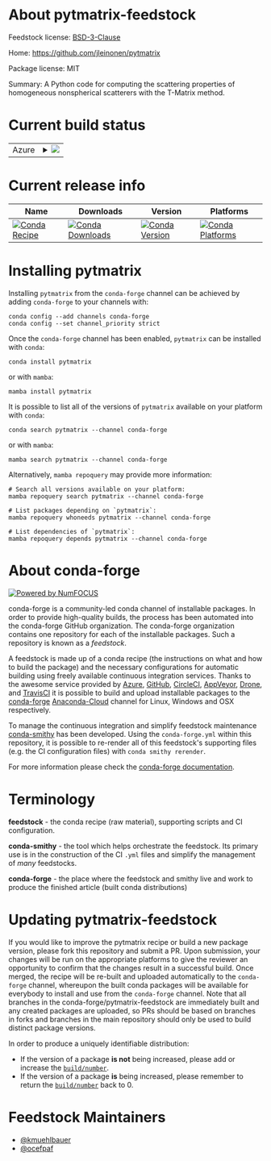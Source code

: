 About pytmatrix-feedstock
=========================

Feedstock license: [BSD-3-Clause](https://github.com/conda-forge/pytmatrix-feedstock/blob/main/LICENSE.txt)

Home: https://github.com/jleinonen/pytmatrix

Package license: MIT

Summary: A Python code for computing the scattering properties of homogeneous nonspherical scatterers with the T-Matrix method.

Current build status
====================


<table>
    
  <tr>
    <td>Azure</td>
    <td>
      <details>
        <summary>
          <a href="https://dev.azure.com/conda-forge/feedstock-builds/_build/latest?definitionId=4620&branchName=main">
            <img src="https://dev.azure.com/conda-forge/feedstock-builds/_apis/build/status/pytmatrix-feedstock?branchName=main">
          </a>
        </summary>
        <table>
          <thead><tr><th>Variant</th><th>Status</th></tr></thead>
          <tbody><tr>
              <td>linux_64_python3.10.____cpython</td>
              <td>
                <a href="https://dev.azure.com/conda-forge/feedstock-builds/_build/latest?definitionId=4620&branchName=main">
                  <img src="https://dev.azure.com/conda-forge/feedstock-builds/_apis/build/status/pytmatrix-feedstock?branchName=main&jobName=linux&configuration=linux%20linux_64_python3.10.____cpython" alt="variant">
                </a>
              </td>
            </tr><tr>
              <td>linux_64_python3.8.____cpython</td>
              <td>
                <a href="https://dev.azure.com/conda-forge/feedstock-builds/_build/latest?definitionId=4620&branchName=main">
                  <img src="https://dev.azure.com/conda-forge/feedstock-builds/_apis/build/status/pytmatrix-feedstock?branchName=main&jobName=linux&configuration=linux%20linux_64_python3.8.____cpython" alt="variant">
                </a>
              </td>
            </tr><tr>
              <td>linux_64_python3.9.____cpython</td>
              <td>
                <a href="https://dev.azure.com/conda-forge/feedstock-builds/_build/latest?definitionId=4620&branchName=main">
                  <img src="https://dev.azure.com/conda-forge/feedstock-builds/_apis/build/status/pytmatrix-feedstock?branchName=main&jobName=linux&configuration=linux%20linux_64_python3.9.____cpython" alt="variant">
                </a>
              </td>
            </tr><tr>
              <td>osx_64_python3.10.____cpython</td>
              <td>
                <a href="https://dev.azure.com/conda-forge/feedstock-builds/_build/latest?definitionId=4620&branchName=main">
                  <img src="https://dev.azure.com/conda-forge/feedstock-builds/_apis/build/status/pytmatrix-feedstock?branchName=main&jobName=osx&configuration=osx%20osx_64_python3.10.____cpython" alt="variant">
                </a>
              </td>
            </tr><tr>
              <td>osx_64_python3.8.____cpython</td>
              <td>
                <a href="https://dev.azure.com/conda-forge/feedstock-builds/_build/latest?definitionId=4620&branchName=main">
                  <img src="https://dev.azure.com/conda-forge/feedstock-builds/_apis/build/status/pytmatrix-feedstock?branchName=main&jobName=osx&configuration=osx%20osx_64_python3.8.____cpython" alt="variant">
                </a>
              </td>
            </tr><tr>
              <td>osx_64_python3.9.____cpython</td>
              <td>
                <a href="https://dev.azure.com/conda-forge/feedstock-builds/_build/latest?definitionId=4620&branchName=main">
                  <img src="https://dev.azure.com/conda-forge/feedstock-builds/_apis/build/status/pytmatrix-feedstock?branchName=main&jobName=osx&configuration=osx%20osx_64_python3.9.____cpython" alt="variant">
                </a>
              </td>
            </tr><tr>
              <td>win_64_python3.10.____cpython</td>
              <td>
                <a href="https://dev.azure.com/conda-forge/feedstock-builds/_build/latest?definitionId=4620&branchName=main">
                  <img src="https://dev.azure.com/conda-forge/feedstock-builds/_apis/build/status/pytmatrix-feedstock?branchName=main&jobName=win&configuration=win%20win_64_python3.10.____cpython" alt="variant">
                </a>
              </td>
            </tr><tr>
              <td>win_64_python3.8.____cpython</td>
              <td>
                <a href="https://dev.azure.com/conda-forge/feedstock-builds/_build/latest?definitionId=4620&branchName=main">
                  <img src="https://dev.azure.com/conda-forge/feedstock-builds/_apis/build/status/pytmatrix-feedstock?branchName=main&jobName=win&configuration=win%20win_64_python3.8.____cpython" alt="variant">
                </a>
              </td>
            </tr><tr>
              <td>win_64_python3.9.____cpython</td>
              <td>
                <a href="https://dev.azure.com/conda-forge/feedstock-builds/_build/latest?definitionId=4620&branchName=main">
                  <img src="https://dev.azure.com/conda-forge/feedstock-builds/_apis/build/status/pytmatrix-feedstock?branchName=main&jobName=win&configuration=win%20win_64_python3.9.____cpython" alt="variant">
                </a>
              </td>
            </tr>
          </tbody>
        </table>
      </details>
    </td>
  </tr>
</table>

Current release info
====================

| Name | Downloads | Version | Platforms |
| --- | --- | --- | --- |
| [![Conda Recipe](https://img.shields.io/badge/recipe-pytmatrix-green.svg)](https://anaconda.org/conda-forge/pytmatrix) | [![Conda Downloads](https://img.shields.io/conda/dn/conda-forge/pytmatrix.svg)](https://anaconda.org/conda-forge/pytmatrix) | [![Conda Version](https://img.shields.io/conda/vn/conda-forge/pytmatrix.svg)](https://anaconda.org/conda-forge/pytmatrix) | [![Conda Platforms](https://img.shields.io/conda/pn/conda-forge/pytmatrix.svg)](https://anaconda.org/conda-forge/pytmatrix) |

Installing pytmatrix
====================

Installing `pytmatrix` from the `conda-forge` channel can be achieved by adding `conda-forge` to your channels with:

```
conda config --add channels conda-forge
conda config --set channel_priority strict
```

Once the `conda-forge` channel has been enabled, `pytmatrix` can be installed with `conda`:

```
conda install pytmatrix
```

or with `mamba`:

```
mamba install pytmatrix
```

It is possible to list all of the versions of `pytmatrix` available on your platform with `conda`:

```
conda search pytmatrix --channel conda-forge
```

or with `mamba`:

```
mamba search pytmatrix --channel conda-forge
```

Alternatively, `mamba repoquery` may provide more information:

```
# Search all versions available on your platform:
mamba repoquery search pytmatrix --channel conda-forge

# List packages depending on `pytmatrix`:
mamba repoquery whoneeds pytmatrix --channel conda-forge

# List dependencies of `pytmatrix`:
mamba repoquery depends pytmatrix --channel conda-forge
```


About conda-forge
=================

[![Powered by
NumFOCUS](https://img.shields.io/badge/powered%20by-NumFOCUS-orange.svg?style=flat&colorA=E1523D&colorB=007D8A)](https://numfocus.org)

conda-forge is a community-led conda channel of installable packages.
In order to provide high-quality builds, the process has been automated into the
conda-forge GitHub organization. The conda-forge organization contains one repository
for each of the installable packages. Such a repository is known as a *feedstock*.

A feedstock is made up of a conda recipe (the instructions on what and how to build
the package) and the necessary configurations for automatic building using freely
available continuous integration services. Thanks to the awesome service provided by
[Azure](https://azure.microsoft.com/en-us/services/devops/), [GitHub](https://github.com/),
[CircleCI](https://circleci.com/), [AppVeyor](https://www.appveyor.com/),
[Drone](https://cloud.drone.io/welcome), and [TravisCI](https://travis-ci.com/)
it is possible to build and upload installable packages to the
[conda-forge](https://anaconda.org/conda-forge) [Anaconda-Cloud](https://anaconda.org/)
channel for Linux, Windows and OSX respectively.

To manage the continuous integration and simplify feedstock maintenance
[conda-smithy](https://github.com/conda-forge/conda-smithy) has been developed.
Using the ``conda-forge.yml`` within this repository, it is possible to re-render all of
this feedstock's supporting files (e.g. the CI configuration files) with ``conda smithy rerender``.

For more information please check the [conda-forge documentation](https://conda-forge.org/docs/).

Terminology
===========

**feedstock** - the conda recipe (raw material), supporting scripts and CI configuration.

**conda-smithy** - the tool which helps orchestrate the feedstock.
                   Its primary use is in the construction of the CI ``.yml`` files
                   and simplify the management of *many* feedstocks.

**conda-forge** - the place where the feedstock and smithy live and work to
                  produce the finished article (built conda distributions)


Updating pytmatrix-feedstock
============================

If you would like to improve the pytmatrix recipe or build a new
package version, please fork this repository and submit a PR. Upon submission,
your changes will be run on the appropriate platforms to give the reviewer an
opportunity to confirm that the changes result in a successful build. Once
merged, the recipe will be re-built and uploaded automatically to the
`conda-forge` channel, whereupon the built conda packages will be available for
everybody to install and use from the `conda-forge` channel.
Note that all branches in the conda-forge/pytmatrix-feedstock are
immediately built and any created packages are uploaded, so PRs should be based
on branches in forks and branches in the main repository should only be used to
build distinct package versions.

In order to produce a uniquely identifiable distribution:
 * If the version of a package **is not** being increased, please add or increase
   the [``build/number``](https://docs.conda.io/projects/conda-build/en/latest/resources/define-metadata.html#build-number-and-string).
 * If the version of a package **is** being increased, please remember to return
   the [``build/number``](https://docs.conda.io/projects/conda-build/en/latest/resources/define-metadata.html#build-number-and-string)
   back to 0.

Feedstock Maintainers
=====================

* [@kmuehlbauer](https://github.com/kmuehlbauer/)
* [@ocefpaf](https://github.com/ocefpaf/)


